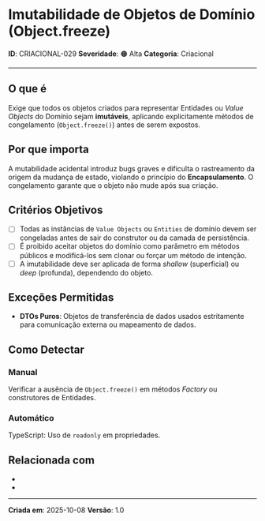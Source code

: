 # Imutabilidade de Objetos de Domínio (Object.freeze)
<!-- markdownlint-disable MD012 MD029 MD031 MD032 MD036 -->

**ID**: CRIACIONAL-029
**Severidade**: 🟠 Alta
**Categoria**: Criacional

---

## O que é

Exige que todos os objetos criados para representar Entidades ou *Value Objects* do Domínio sejam **imutáveis**, aplicando explicitamente métodos de congelamento (`Object.freeze()`) antes de serem expostos.

## Por que importa

A mutabilidade acidental introduz bugs graves e dificulta o rastreamento da origem da mudança de estado, violando o princípio do **Encapsulamento**. O congelamento garante que o objeto não mude após sua criação.

## Critérios Objetivos

- [ ] Todas as instâncias de `Value Objects` ou `Entities` de domínio devem ser congeladas antes de sair do construtor ou da camada de persistência.
- [ ] É proibido aceitar objetos do domínio como parâmetro em métodos públicos e modificá-los sem clonar ou forçar um método de intenção.
- [ ] A imutabilidade deve ser aplicada de forma *shallow* (superficial) ou *deep* (profunda), dependendo do objeto.

## Exceções Permitidas

- **DTOs Puros**: Objetos de transferência de dados usados estritamente para comunicação externa ou mapeamento de dados.

## Como Detectar

### Manual

Verificar a ausência de `Object.freeze()` em métodos *Factory* ou construtores de Entidades.

### Automático

TypeScript: Uso de `readonly` em propriedades.

## Relacionada com

- [CRIACIONAL-003]: reforça (Encapsulamento de Primitivos)
- [COMPORTAMENTAL-008]: reforça (Proibição de Setters)

---

**Criada em**: 2025-10-08
**Versão**: 1.0
